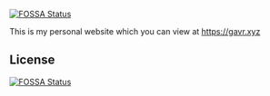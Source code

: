 [![FOSSA Status](https://app.fossa.io/api/projects/git%2Bgithub.com%2FTheXaver%2Fgavr.xyz.svg?type=shield)](https://app.fossa.io/projects/git%2Bgithub.com%2FTheXaver%2Fgavr.xyz?ref=badge_shield)

This is my personal website which you can view at https://gavr.xyz

## License
[![FOSSA Status](https://app.fossa.io/api/projects/git%2Bgithub.com%2FTheXaver%2Fgavr.xyz.svg?type=large)](https://app.fossa.io/projects/git%2Bgithub.com%2FTheXaver%2Fgavr.xyz?ref=badge_large)